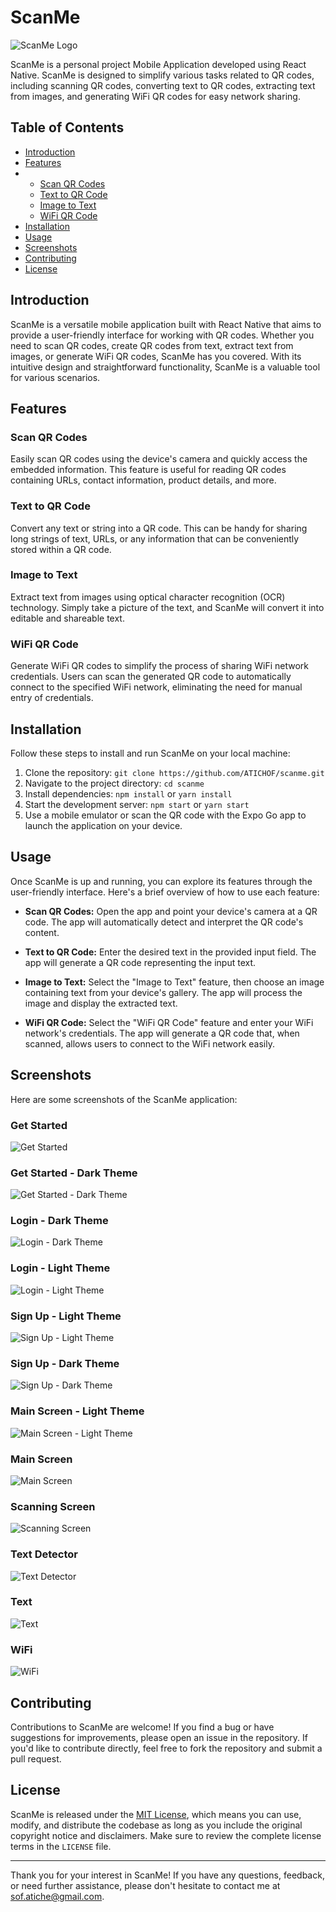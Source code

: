 # ScanMe

![ScanMe Logo](https://github.com/ATICHOF/ScanMe-design-prototype/blob/3151ff001047af341f4bd81290f4342c39b85920/logo/logo6%20primary.png)

ScanMe is a personal project Mobile Application developed using React Native. ScanMe is designed to simplify various tasks related to QR codes, including scanning QR codes, converting text to QR codes, extracting text from images, and generating WiFi QR codes for easy network sharing.

## Table of Contents

- [Introduction](#introduction)
- [Features](#features)
- - [Scan QR Codes](#scan-qr-codes)
  - [Text to QR Code](#text-to-qr-code)
  - [Image to Text](#image-to-text)
  - [WiFi QR Code](#wifi-qr-code)
- [Installation](#installation)
- [Usage](#usage)
- [Screenshots](#screenshots)
- [Contributing](#contributing)
- [License](#license)

## Introduction

ScanMe is a versatile mobile application built with React Native that aims to provide a user-friendly interface for working with QR codes. Whether you need to scan QR codes, create QR codes from text, extract text from images, or generate WiFi QR codes, ScanMe has you covered. With its intuitive design and straightforward functionality, ScanMe is a valuable tool for various scenarios.

## Features

### Scan QR Codes

Easily scan QR codes using the device's camera and quickly access the embedded information. This feature is useful for reading QR codes containing URLs, contact information, product details, and more.

### Text to QR Code

Convert any text or string into a QR code. This can be handy for sharing long strings of text, URLs, or any information that can be conveniently stored within a QR code.

### Image to Text

Extract text from images using optical character recognition (OCR) technology. Simply take a picture of the text, and ScanMe will convert it into editable and shareable text.

### WiFi QR Code

Generate WiFi QR codes to simplify the process of sharing WiFi network credentials. Users can scan the generated QR code to automatically connect to the specified WiFi network, eliminating the need for manual entry of credentials.

## Installation

Follow these steps to install and run ScanMe on your local machine:

1. Clone the repository: `git clone https://github.com/ATICHOF/scanme.git`
2. Navigate to the project directory: `cd scanme`
3. Install dependencies: `npm install` or `yarn install`
4. Start the development server: `npm start` or `yarn start`
5. Use a mobile emulator or scan the QR code with the Expo Go app to launch the application on your device.

## Usage

Once ScanMe is up and running, you can explore its features through the user-friendly interface. Here's a brief overview of how to use each feature:

- **Scan QR Codes:** Open the app and point your device's camera at a QR code. The app will automatically detect and interpret the QR code's content.

- **Text to QR Code:** Enter the desired text in the provided input field. The app will generate a QR code representing the input text.

- **Image to Text:** Select the "Image to Text" feature, then choose an image containing text from your device's gallery. The app will process the image and display the extracted text.

- **WiFi QR Code:** Select the "WiFi QR Code" feature and enter your WiFi network's credentials. The app will generate a QR code that, when scanned, allows users to connect to the WiFi network easily.

## Screenshots

Here are some screenshots of the ScanMe application:

### Get Started
![Get Started](https://github.com/ATICHOF/ScanMe-design-prototype/raw/3151ff001047af341f4bd81290f4342c39b85920/main%20application%20ui/Get%20started.png)

### Get Started - Dark Theme
![Get Started - Dark Theme](https://github.com/ATICHOF/ScanMe-design-prototype/raw/3151ff001047af341f4bd81290f4342c39b85920/main%20application%20ui/get%20started%20dark.png)

### Login - Dark Theme
![Login - Dark Theme](https://github.com/ATICHOF/ScanMe-design-prototype/raw/3151ff001047af341f4bd81290f4342c39b85920/main%20application%20ui/Login%20dark.png)

### Login - Light Theme
![Login - Light Theme](https://github.com/ATICHOF/ScanMe-design-prototype/raw/3151ff001047af341f4bd81290f4342c39b85920/main%20application%20ui/Login%20light.png)

### Sign Up - Light Theme
![Sign Up - Light Theme](https://github.com/ATICHOF/ScanMe-design-prototype/raw/3151ff001047af341f4bd81290f4342c39b85920/main%20application%20ui/Sign%20Up%20light.png)

### Sign Up - Dark Theme
![Sign Up - Dark Theme](https://github.com/ATICHOF/ScanMe-design-prototype/raw/3151ff001047af341f4bd81290f4342c39b85920/main%20application%20ui/Sign%20up%20dark.png)

### Main Screen - Light Theme
![Main Screen - Light Theme](https://github.com/ATICHOF/ScanMe-design-prototype/raw/3151ff001047af341f4bd81290f4342c39b85920/main%20application%20ui/main%20screen%20light.png)

### Main Screen
![Main Screen](https://github.com/ATICHOF/ScanMe-design-prototype/raw/3151ff001047af341f4bd81290f4342c39b85920/main%20application%20ui/main%20screen.png)

### Scanning Screen
![Scanning Screen](https://github.com/ATICHOF/ScanMe-design-prototype/raw/3151ff001047af341f4bd81290f4342c39b85920/main%20application%20ui/scanning%20screen.png)

### Text Detector
![Text Detector](https://github.com/ATICHOF/ScanMe-design-prototype/raw/3151ff001047af341f4bd81290f4342c39b85920/main%20application%20ui/Text%20detector.png)

### Text
![Text](https://github.com/ATICHOF/ScanMe-design-prototype/raw/3151ff001047af341f4bd81290f4342c39b85920/main%20application%20ui/Text.png)

### WiFi
![WiFi](https://github.com/ATICHOF/ScanMe-design-prototype/raw/3151ff001047af341f4bd81290f4342c39b85920/main%20application%20ui/Wifi.png)

## Contributing

Contributions to ScanMe are welcome! If you find a bug or have suggestions for improvements, please open an issue in the repository. If you'd like to contribute directly, feel free to fork the repository and submit a pull request.

## License

ScanMe is released under the [MIT License](LICENSE), which means you can use, modify, and distribute the codebase as long as you include the original copyright notice and disclaimers. Make sure to review the complete license terms in the `LICENSE` file.

---

Thank you for your interest in ScanMe! If you have any questions, feedback, or need further assistance, please don't hesitate to contact me at sof.atiche@gmail.com.
